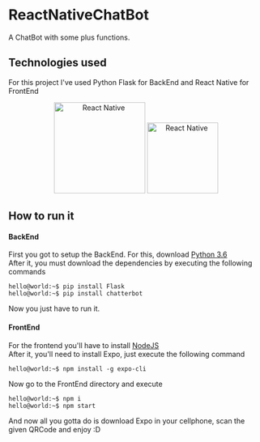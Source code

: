# ReactNativeChatBot
A ChatBot with some plus functions.

## Technologies used
For this project I've used Python Flask for BackEnd and React Native for FrontEnd
<p align="center">
  <img src="https://upload.wikimedia.org/wikipedia/commons/thumb/a/a7/React-icon.svg/1200px-React-icon.svg.png" width="180" alt="React Native"/>

  <img src="https://lh3.googleusercontent.com/proxy/m0IHTUp4yFUYUC6YVRZFR09a4FH01Y_EJTpU2VQKjatB29JX4opnSjt_iBwYirsEokO-LXsqUprmwEUyt5de4GqE1-v-rTplSLX6n5M" width="140" alt="React Native"/>
</p>

## How to run it
#### BackEnd
First you got to setup the BackEnd. For this, download [Python 3.6](https://www.python.org/downloads/release/python-360/)
<br/>
After it, you must download the dependencies by executing the following commands

```console
hello@world:~$ pip install Flask
hello@world:~$ pip install chatterbot
```
Now you just have to run it.
#### FrontEnd
For the frontend you'll have to install [NodeJS](https://nodejs.org/en/)
<br/>
After it, you'll need to install Expo, just execute the following command
```console
hello@world:~$ npm install -g expo-cli
```
Now go to the FrontEnd directory and execute
```console
hello@world:~$ npm i
hello@world:~$ npm start
```
And now all you gotta do is download Expo in your cellphone, scan the given QRCode and enjoy :D
